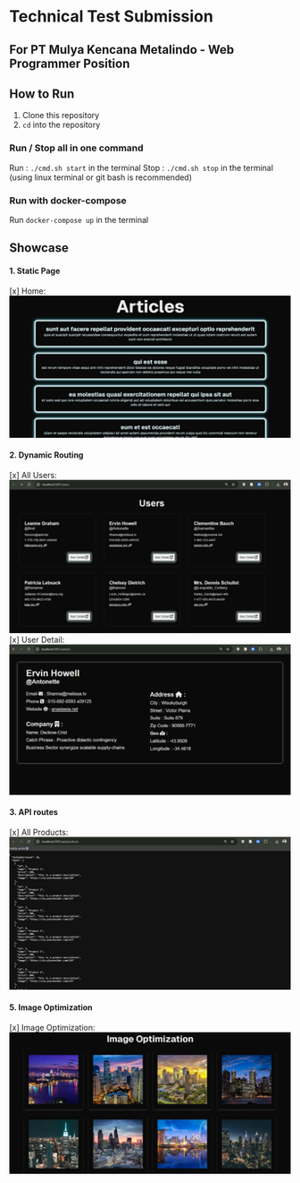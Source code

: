 # Technical Test Submission
## For PT Mulya Kencana Metalindo - Web Programmer Position

## How to Run
1. Clone this repository
2. `cd` into the repository

### Run / Stop all in one command
Run : `./cmd.sh start` in the terminal 
Stop : `./cmd.sh stop` in the terminal 
(using linux terminal or git bash is recommended)
 
### Run with docker-compose
Run `docker-compose up` in the terminal

## Showcase
#### 1. Static Page
[x] Home: ![static page](./assets/1-static-page.jpg)

#### 2. Dynamic Routing 
[x] All Users: ![dynamic routing](./assets/2-dynamic-routing-all.jpg)
[x] User Detail: ![dynamic routing](./assets/2-dynamic-routing-detail.jpg)

#### 3. API routes
[x] All Products: ![api routes](./assets/3-api-routes.jpg)

#### 5. Image Optimization
[x] Image Optimization: ![image optimization](./assets/5-image-optimization.jpg)
